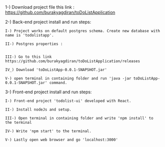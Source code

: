 1-) Download project file this link : https://github.com/burakyagdiran/toDoListApplication

2-) Back-end project install and run steps:

	I-) Project works on default postgres schema. Create new database with name is 'todolistapp'.
	
	II-) Postgres properties :
	

	III-) Go to this link https://github.com/burakyagdiran/toDoListApplication/releases

	IV_) Download 'toDoListApp-0.0.1-SNAPSHOT.jar'

	V-) open terminal in containing folder and run 'java -jar toDoListApp-0.0.1-SNAPSHOT.jar' command.
	
3-) Front-end project install and run steps:

	I-) Front-end project 'todolist-ui' developed with React.

	II-) Install nodeJs and setup.

	III-) Open terminal in containing folder and write 'npm install' to the terminal
	
	IV-) Write 'npm start' to the terminal.
	
	V-) Lastly open web browser and go 'localhost:3000'


